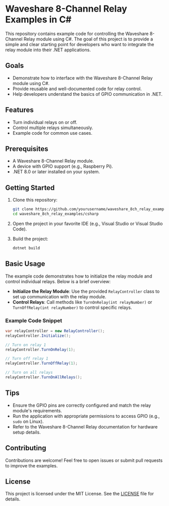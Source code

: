 # Waveshare 8-Channel Relay Examples in C#

This repository contains example code for controlling the Waveshare 8-Channel Relay module using C#. The goal of this project is to provide a simple and clear starting point for developers who want to integrate the relay module into their .NET applications.

## Goals

- Demonstrate how to interface with the Waveshare 8-Channel Relay module using C#.
- Provide reusable and well-documented code for relay control.
- Help developers understand the basics of GPIO communication in .NET.

## Features

- Turn individual relays on or off.
- Control multiple relays simultaneously.
- Example code for common use cases.

## Prerequisites

- A Waveshare 8-Channel Relay module.
- A device with GPIO support (e.g., Raspberry Pi).
- .NET 8.0 or later installed on your system.

## Getting Started

1. Clone this repository:
    ```bash
    git clone https://github.com/yourusername/waveshare_8ch_relay_examples.git
    cd waveshare_8ch_relay_examples/csharp
    ```

2. Open the project in your favorite IDE (e.g., Visual Studio or Visual Studio Code).

3. Build the project:
    ```bash
    dotnet build
    ```

## Basic Usage

The example code demonstrates how to initialize the relay module and control individual relays. Below is a brief overview:

- **Initialize the Relay Module**: Use the provided `RelayController` class to set up communication with the relay module.
- **Control Relays**: Call methods like `TurnOnRelay(int relayNumber)` or `TurnOffRelay(int relayNumber)` to control specific relays.

### Example Code Snippet

```csharp
var relayController = new RelayController();
relayController.Initialize();

// Turn on relay 1
relayController.TurnOnRelay(1);

// Turn off relay 1
relayController.TurnOffRelay(1);

// Turn on all relays
relayController.TurnOnAllRelays();
```

## Tips

- Ensure the GPIO pins are correctly configured and match the relay module's requirements.
- Run the application with appropriate permissions to access GPIO (e.g., `sudo` on Linux).
- Refer to the Waveshare 8-Channel Relay documentation for hardware setup details.

## Contributing

Contributions are welcome! Feel free to open issues or submit pull requests to improve the examples.

## License

This project is licensed under the MIT License. See the [LICENSE](../LICENSE) file for details.

